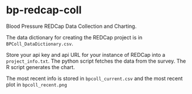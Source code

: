 bp-redcap-coll
==============

Blood Pressure REDCap Data Collection and Charting.

The data dictionary for creating the REDCap project is in `BPColl_DataDictionary.csv`.

Store your api key and api URL for your instance of REDCap into a `project_info.txt`. The python script fetches the data from the survey. The R script generates the chart.

The most recent info is stored in `bpcoll_current.csv` and the most recent plot in `bpcoll_recent.png`
